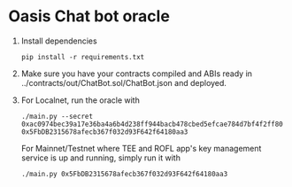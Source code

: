 # Oasis Chat bot oracle

1. Install dependencies

   ```shell
   pip install -r requirements.txt
   ```

2. Make sure you have your contracts compiled and ABIs ready in
   ../contracts/out/ChatBot.sol/ChatBot.json
   and deployed.

3. For Localnet, run the oracle with
   
   ```shell
   ./main.py --secret 0xac0974bec39a17e36ba4a6b4d238ff944bacb478cbed5efcae784d7bf4f2ff80 0x5FbDB2315678afecb367f032d93F642f64180aa3
   ```
   
   For Mainnet/Testnet where TEE and ROFL app's key management service is up
   and running, simply run it with
   
   ```shell
   ./main.py 0x5FbDB2315678afecb367f032d93F642f64180aa3
   ```

